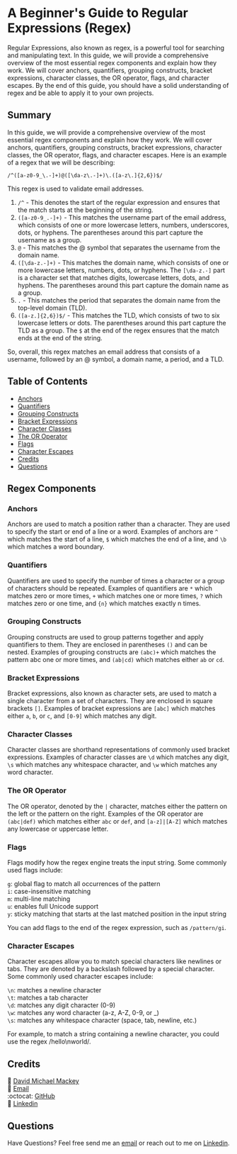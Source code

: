 # A Beginner's Guide to Regular Expressions (Regex)

Regular Expressions, also known as regex, is a powerful tool for searching and manipulating text. In this guide, we will provide a comprehensive overview of the most essential regex components and explain how they work. We will cover anchors, quantifiers, grouping constructs, bracket expressions, character classes, the OR operator, flags, and character escapes. By the end of this guide, you should have a solid understanding of regex and be able to apply it to your own projects.

## Summary

In this guide, we will provide a comprehensive overview of the most essential regex components and explain how they work. We will cover anchors, quantifiers, grouping constructs, bracket expressions, character classes, the OR operator, flags, and character escapes. Here is an example of a regex that we will be describing:

`/^([a-z0-9_\.-]+)@([\da-z\.-]+)\.([a-z\.]{2,6})$/`

This regex is used to validate email addresses.

1. `/^` - This denotes the start of the regular expression and ensures that the match starts at the beginning of the string.
2. `([a-z0-9_.-]+)` - This matches the username part of the email address, which consists of one or more lowercase letters, numbers, underscores, dots, or hyphens. The parentheses around this part capture the username as a group.
3. `@` - This matches the @ symbol that separates the username from the domain name.
4. `([\da-z.-]+)` - This matches the domain name, which consists of one or more lowercase letters, numbers, dots, or hyphens. The `[\da-z.-]` part is a character set that matches digits, lowercase letters, dots, and hyphens. The parentheses around this part capture the domain name as a group.
5. `.` - This matches the period that separates the domain name from the top-level domain (TLD).
6. `([a-z.]{2,6})$/` - This matches the TLD, which consists of two to six lowercase letters or dots. The parentheses around this part capture the TLD as a group. The `$` at the end of the regex ensures that the match ends at the end of the string.

So, overall, this regex matches an email address that consists of a username, followed by an @ symbol, a domain name, a period, and a TLD.

## Table of Contents

- [Anchors](#anchors)
- [Quantifiers](#quantifiers)
- [Grouping Constructs](#grouping-constructs)
- [Bracket Expressions](#bracket-expressions)
- [Character Classes](#character-classes)
- [The OR Operator](#the-or-operator)
- [Flags](#flags)
- [Character Escapes](#character-escapes)
- [Credits](#credits)
- [Questions](#questions)

## Regex Components

### Anchors

Anchors are used to match a position rather than a character. They are used to specify the start or end of a line or a word. Examples of anchors are `^` which matches the start of a line, `$` which matches the end of a line, and `\b` which matches a word boundary.

### Quantifiers

Quantifiers are used to specify the number of times a character or a group of characters should be repeated. Examples of quantifiers are `*` which matches zero or more times, `+` which matches one or more times, `?` which matches zero or one time, and `{n}` which matches exactly n times.

### Grouping Constructs

Grouping constructs are used to group patterns together and apply quantifiers to them. They are enclosed in parentheses `()` and can be nested. Examples of grouping constructs are `(abc)+` which matches the pattern abc one or more times, and `(ab|cd)` which matches either `ab` or `cd`.

### Bracket Expressions

Bracket expressions, also known as character sets, are used to match a single character from a set of characters. They are enclosed in square brackets `[]`. Examples of bracket expressions are `[abc]` which matches either `a`, `b`, or `c`, and `[0-9]` which matches any digit.

### Character Classes

Character classes are shorthand representations of commonly used bracket expressions. Examples of character classes are `\d` which matches any digit, `\s` which matches any whitespace character, and `\w` which matches any word character.

### The OR Operator

The OR operator, denoted by the `|` character, matches either the pattern on the left or the pattern on the right. Examples of the OR operator are `(abc|def)` which matches either `abc` or `def`, and `[a-z]|[A-Z]` which matches any lowercase or uppercase letter.

### Flags

Flags modify how the regex engine treats the input string. Some commonly used flags include:

`g`: global flag to match all occurrences of the pattern<br>
`i`: case-insensitive matching<br>
`m`: multi-line matching<br>
`u`: enables full Unicode support<br>
`y`: sticky matching that starts at the last matched position in the input string<br>

You can add flags to the end of the regex expression, such as `/pattern/gi`.

### Character Escapes

Character escapes allow you to match special characters like newlines or tabs. They are denoted by a backslash followed by a special character. Some commonly used character escapes include:

`\n`: matches a newline character<br>
`\t`: matches a tab character<br>
`\d`: matches any digit character (0-9)<br>
`\w`: matches any word character (a-z, A-Z, 0-9, or \_)<br>
`\s`: matches any whitespace character (space, tab, newline, etc.)<br>

For example, to match a string containing a newline character, you could use the regex /hello\nworld/.

## Credits

:bust_in_silhouette: [David Michael Mackey](https://www.notion.so/davidmichaelmackey/David-Mackey-a59ce61a996840d6a933e3b135673467?pvs=4)<br>
:email: [Email](mailto:davidmackey@hey.com)<br>
:octocat: [GitHub](https://github.com/davidmichaelmackey/)<br>
:briefcase: [Linkedin](https://linkedin.com/in/davidmichaelmackey/)<br>

## Questions

Have Questions? Feel free send me an [email](mailto:davidmackey@hey.com) or reach out to me on [Linkedin](https://linkedin.com/in/davidmichaelmackey/).
